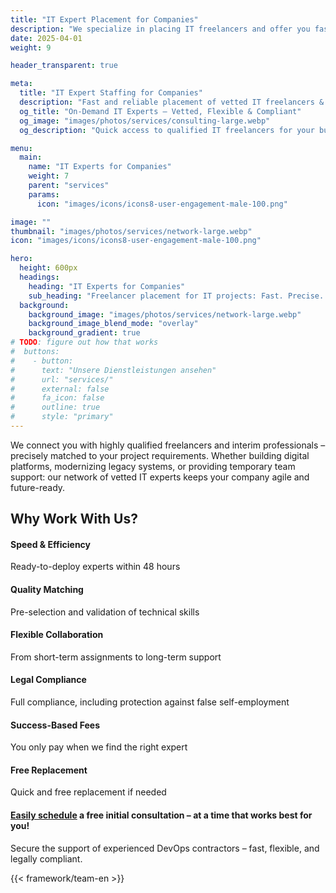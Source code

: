 ```yaml
---
title: "IT Expert Placement for Companies"
description: "We specialize in placing IT freelancers and offer you fast access to highly qualified professionals."
date: 2025-04-01
weight: 9

header_transparent: true

meta:
  title: "IT Expert Staffing for Companies"
  description: "Fast and reliable placement of vetted IT freelancers & interim experts. Flexible, compliant, and tailored to your project needs."
  og_title: "On-Demand IT Experts – Vetted, Flexible & Compliant"
  og_image: "images/photos/services/consulting-large.webp"
  og_description: "Quick access to qualified IT freelancers for your business – with skill validation, legal compliance, and success-based pricing."

menu:
  main:
    name: "IT Experts for Companies"
    weight: 7
    parent: "services"
    params:
      icon: "images/icons/icons8-user-engagement-male-100.png"

image: ""
thumbnail: "images/photos/services/network-large.webp"
icon: "images/icons/icons8-user-engagement-male-100.png"

hero:
  height: 600px
  headings:
    heading: "IT Experts for Companies"
    sub_heading: "Freelancer placement for IT projects: Fast. Precise. Reliable."
  background:
    background_image: "images/photos/services/network-large.webp"
    background_image_blend_mode: "overlay"
    background_gradient: true
# TODO: figure out how that works
#  buttons:
#    - button:
#      text: "Unsere Dienstleistungen ansehen"
#      url: "services/"
#      external: false
#      fa_icon: false
#      outline: true
#      style: "primary"
---
```


We connect you with highly qualified freelancers and interim professionals – precisely matched to your project requirements. Whether building digital platforms, modernizing legacy systems, or providing temporary team support: our network of vetted IT experts keeps your company agile and future-ready.

## Why Work With Us?
#### <i class="fas fa-check mr-1"></i> Speed & Efficiency
Ready-to-deploy experts within 48 hours
#### <i class="fas fa-check mr-1"></i> Quality Matching
Pre-selection and validation of technical skills
#### <i class="fas fa-check mr-1"></i> Flexible Collaboration
From short-term assignments to long-term support
#### <i class="fas fa-check mr-1"></i> Legal Compliance
Full compliance, including protection against false self-employment
#### <i class="fas fa-check mr-1"></i> Success-Based Fees
You only pay when we find the right expert
#### <i class="fas fa-check mr-1"></i> Free Replacement
Quick and free replacement if needed

#### <a href="https://calendly.com/customer-ci-cloud/cirro-cloud-consulting">Easily schedule</a> a free initial consultation – at a time that works best for you!
Secure the support of experienced DevOps contractors – fast, flexible, and legally compliant.

{{< framework/team-en >}}
